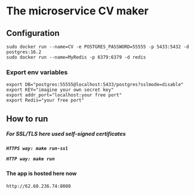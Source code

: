 # The microservice CV maker 

<h2>Configuration</h2>

```
sudo docker run --name=CV -e POSTGRES_PASSWORD=55555 -p 5433:5432 -d postgres:16.2
sudo docker run --name=MyRedis -p 6379:6379 -d redis
```

<h3>Export env variables</h3>

```
export DB="postgres:55555@localhost:5433/postgres?sslmode=disable" 
export KEY="imagine your own secret key"
export addr_port="localhost:your free port"
export Redis="your free port"
```

<h2>How to run</h2>
<h5>For SSL/TLS here used self-signed certificates<h5>

``` HTTPS way: make run-ssl ```

``` HTTP way: make run ```

<h4>The app is hosted here now</h4>

```
http://62.60.236.74:8080
```
